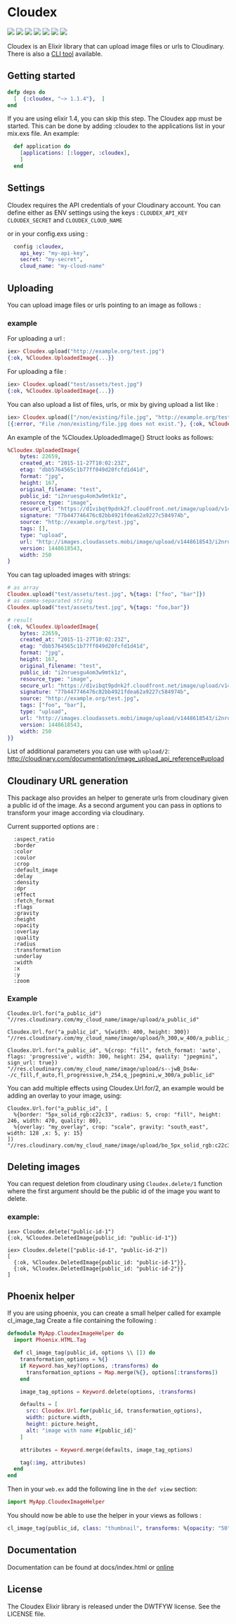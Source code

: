 Cloudex
======
![](https://img.shields.io/hexpm/v/cloudex.svg) ![](https://img.shields.io/hexpm/dt/cloudex.svg) ![](https://img.shields.io/hexpm/dw/cloudex.svg) ![](https://img.shields.io/coveralls/smeevil/cloudex.svg) ![](https://img.shields.io/github/issues/smeevil/cloudex.svg) ![](https://img.shields.io/github/issues-pr/smeevil/cloudex.svg) ![](https://semaphoreci.com/api/v1/smeevil/cloudex/branches/master/shields_badge.svg)

Cloudex is an Elixir library that can upload image files or urls to Cloudinary.
There is also a [CLI tool](https://github.com/smeevil/cloudex_cli) available.

## Getting started

```elixir
defp deps do
  [  {:cloudex, "~> 1.1.4"},  ]
end
```

If you are using elixir 1.4, you can skip this step.
The Cloudex app must be started. This can be done by adding :cloudex to
the applications list in your mix.exs file. An example:

```elixir
  def application do
    [applications: [:logger, :cloudex],
    ]
  end
```

## Settings

Cloudex requires the API credentials of your Cloudinary account.
You can define either as ENV settings using the keys :
```CLOUDEX_API_KEY``` ```CLOUDEX_SECRET``` and  ```CLOUDEX_CLOUD_NAME```

or in your config.exs using :

```elixir
  config :cloudex,
    api_key: "my-api-key",
    secret: "my-secret",
    cloud_name: "my-cloud-name"
```

## Uploading
You can upload image files or urls pointing to an image as follows :

### example
For uploading a url :
```elixir
iex> Cloudex.upload("http://example.org/test.jpg")
{:ok, %Cloudex.UploadedImage{...}}
```

For uploading a file :
```elixir
iex> Cloudex.upload("test/assets/test.jpg")
{:ok, %Cloudex.UploadedImage{...}}
```
You can also upload a list of files, urls, or mix by giving upload a list like :
```elixir
iex> Cloudex.upload(["/non/existing/file.jpg", "http://example.org/test.jpg"])
[{:error, "File /non/existing/file.jpg does not exist."}, {:ok, %Cloudex.UploadedImage{...}}]
```

An example of the %Cloudex.UploadedImage{} Struct looks as follows:

```elixir
%Cloudex.UploadedImage{
    bytes: 22659,
    created_at: "2015-11-27T10:02:23Z",
    etag: "dbb5764565c1b77ff049d20fcfd1d41d",
    format: "jpg",
    height: 167,
    original_filename: "test",
    public_id: "i2nruesgu4om3w9mtk1z",
    resource_type: "image",
    secure_url: "https://d1vibqt9pdnk2f.cloudfront.net/image/upload/v1448618543/i2nruesgu4om3w9mtk1z.jpg",
    signature: "77b447746476c82bb4921fdea62a9227c584974b",
    source: "http://example.org/test.jpg",
    tags: [],
    type: "upload",
    url: "http://images.cloudassets.mobi/image/upload/v1448618543/i2nruesgu4om3w9mtk1z.jpg",
    version: 1448618543,
    width: 250
}
```

You can tag uploaded images with strings:

```elixir
# as array
Cloudex.upload("test/assets/test.jpg", %{tags: ["foo", "bar"]})
# as comma-separated string
Cloudex.upload("test/assets/test.jpg", %{tags: "foo,bar"})

# result
{:ok, %Cloudex.UploadedImage{
    bytes: 22659,
    created_at: "2015-11-27T10:02:23Z",
    etag: "dbb5764565c1b77ff049d20fcfd1d41d",
    format: "jpg",
    height: 167,
    original_filename: "test",
    public_id: "i2nruesgu4om3w9mtk1z",
    resource_type: "image",
    secure_url: "https://d1vibqt9pdnk2f.cloudfront.net/image/upload/v1448618543/i2nruesgu4om3w9mtk1z.jpg",
    signature: "77b447746476c82bb4921fdea62a9227c584974b",
    source: "http://example.org/test.jpg",
    tags: ["foo", "bar"],
    type: "upload",
    url: "http://images.cloudassets.mobi/image/upload/v1448618543/i2nruesgu4om3w9mtk1z.jpg",
    version: 1448618543,
    width: 250
}}
```

List of additional parameters you can use with `upload/2`:
http://cloudinary.com/documentation/image_upload_api_reference#upload

## Cloudinary URL generation
This package also provides an helper to generate urls from cloudinary given a public id of the image.
As a second argument you can pass in options to transform your image according via cloudinary.

Current supported options are :
```
  :aspect_ratio
  :border
  :color
  :coulor
  :crop
  :default_image
  :delay
  :density
  :dpr
  :effect
  :fetch_format
  :flags
  :gravity
  :height
  :opacity
  :overlay
  :quality
  :radius
  :transformation
  :underlay
  :width
  :x
  :y
  :zoom
```
### Example
```
Cloudex.Url.for("a_public_id")
"//res.cloudinary.com/my_cloud_name/image/upload/a_public_id"
```

```
Cloudex.Url.for("a_public_id", %{width: 400, height: 300})
"//res.cloudinary.com/my_cloud_name/image/upload/h_300,w_400/a_public_id"
```

```
Cloudex.Url.for("a_public_id", %{crop: "fill", fetch_format: 'auto', flags: 'progressive', width: 300, height: 254, quality: "jpegmini", sign_url: true})
"//res.cloudinary.com/my_cloud_name/image/upload/s--jwB_Ds4w--/c_fill,f_auto,fl_progressive,h_254,q_jpegmini,w_300/a_public_id"
```

You can add multiple effects using Cloudex.Url.for/2, an example would be adding an overlay to your image, using:
```
Cloudex.Url.for("a_public_id", [
  %{border: "5px_solid_rgb:c22c33", radius: 5, crop: "fill", height: 246, width: 470, quality: 80},
  %{overlay: "my_overlay", crop: "scale", gravity: "south_east", width: 128 ,x: 5, y: 15}
])
"//res.cloudinary.com/my_cloud_name/image/upload/bo_5px_solid_rgb:c22c33,c_fill,h_246,q_80,r_5,w_470/c_scale,g_south_east,l_my_overlay,w_128,x_5,y_15/a_public_id"
```
## Deleting images
You can request deletion from cloudinary using ```Cloudex.delete/1``` function where the first argument should be the public id of the image you want to delete.

### example:
```
iex> Cloudex.delete("public-id-1")
{:ok, %Cloudex.DeletedImage{public_id: "public-id-1"}}

iex> Cloudex.delete(["public-id-1", "public-id-2"])
[
  {:ok, %Cloudex.DeletedImage{public_id: "public-id-1"}},
  {:ok, %Cloudex.DeletedImage{public_id: "public-id-2"}}
]
```



## Phoenix helper
If you are using phoenix, you can create a small helper called for example cl_image_tag
Create a file containing the following :

```elixir
defmodule MyApp.CloudexImageHelper do
  import Phoenix.HTML.Tag

  def cl_image_tag(public_id, options \\ []) do
    transformation_options = %{}
    if Keyword.has_key?(options, :transforms) do
      transformation_options = Map.merge(%{}, options[:transforms])
    end

    image_tag_options = Keyword.delete(options, :transforms)

    defaults = [
      src: Cloudex.Url.for(public_id, transformation_options),
      width: picture.width,
      height: picture.height,
      alt: "image with name #{public_id}"
    ]

    attributes = Keyword.merge(defaults, image_tag_options)

    tag(:img, attributes)
  end
end
```

Then in your ```web.ex``` add the following line in the ```def view``` section:

```elixir
import MyApp.CloudexImageHelper
```

You should now be able to use the helper in your views as follows :

```elixir
cl_image_tag(public_id, class: "thumbnail", transforms: %{opacity: "50", quality: "jpegmini", sign_url: true})
```

## Documentation

Documentation can be found at docs/index.html or [online](http://smeevil.github.io/cloudex)

## License

The Cloudex Elixir library is released under the DWTFYW license. See the LICENSE file.
